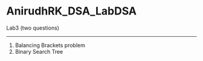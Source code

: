 # AnirudhRK_DSA_LabDSA
Lab3 (two questions)
_________________________

1. Balancing Brackets problem 
2. Binary Search Tree
